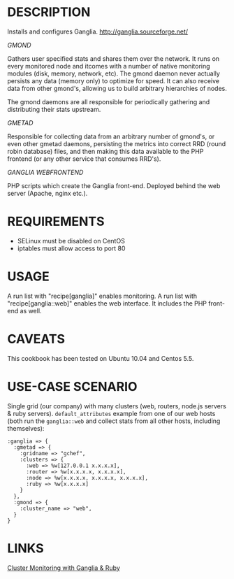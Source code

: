 # DESCRIPTION

Installs and configures Ganglia. http://ganglia.sourceforge.net/

*GMOND*

Gathers user specified stats and shares them over the network.
It runs on every monitored node and itcomes with a number of native monitoring
 modules (disk, memory, network, etc). The gmond daemon never actually persists
any data (memory only) to optimize for speed. It can also receive data from
other gmond's, allowing us to build arbitrary hierarchies of nodes.

The gmond daemons are all responsible for periodically gathering and
distributing their stats upstream.

*GMETAD*

Responsible for collecting data from an arbitrary number of gmond's,
or even other gmetad daemons, persisting the metrics into correct RRD
(round robin database) files, and then making this data available to the
PHP frontend (or any other service that consumes RRD's).

*GANGLIA WEBFRONTEND*

PHP scripts which create the Ganglia front-end. Deployed behind the web
server (Apache, nginx etc.).

# REQUIREMENTS

* SELinux must be disabled on CentOS
* iptables must allow access to port 80

# USAGE

A run list with "recipe[ganglia]" enables monitoring.
A run list with "recipe[ganglia::web]" enables the web interface. It
includes the PHP front-end as well.

# CAVEATS

This cookbook has been tested on Ubuntu 10.04 and Centos 5.5.

# USE-CASE SCENARIO

Single grid (our company) with many clusters (web, routers, node.js servers & ruby servers).
`default_attributes` example from one of our web hosts (both run the
`ganglia::web` and collect stats from all other hosts, including themselves):

    :ganglia => {
      :gmetad => {
        :gridname => "gchef",
        :clusters => {
          :web => %w[127.0.0.1 x.x.x.x],
          :router => %w[x.x.x.x, x.x.x.x],
          :node => %w[x.x.x.x, x.x.x.x, x.x.x.x],
          :ruby => %w[x.x.x.x]
        }
      },
      :gmond => {
        :cluster_name => "web",
      }
    }

# LINKS

[Cluster Monitoring with Ganglia & Ruby](http://www.igvita.com/2010/01/28/cluster-monitoring-with-ganglia-ruby/)

